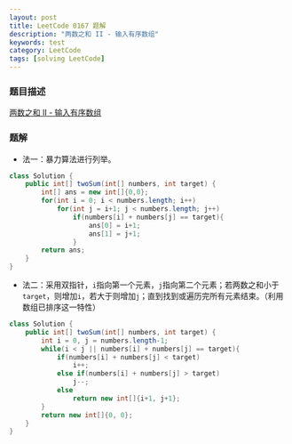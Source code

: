 ```yaml
---
layout: post
title: LeetCode 0167 题解
description: "两数之和 II - 输入有序数组"
keywords: test
category: LeetCode
tags: [solving LeetCode]
---
```


### 题目描述
[两数之和 II - 输入有序数组](https://leetcode-cn.com/problems/two-sum-ii-input-array-is-sorted/)

### 题解
* 法一：暴力算法进行列举。
```java
class Solution {
    public int[] twoSum(int[] numbers, int target) {
        int[] ans = new int[]{0,0};
        for(int i = 0; i < numbers.length; i++)
            for(int j = i+1; j < numbers.length; j++)
                if(numbers[i] + numbers[j] == target){
                    ans[0] = i+1;
                    ans[1] = j+1;
                }   
        return ans;
    }
}
```
* 法二：采用双指针，`i`指向第一个元素，`j`指向第二个元素；若两数之和小于`target`，则增加`i`，若大于则增加`j`；直到找到或遍历完所有元素结束。（利用数组已排序这一特性）
```java
class Solution {
    public int[] twoSum(int[] numbers, int target) {
        int i = 0, j = numbers.length-1;
        while(i < j || numbers[i] + numbers[j] == target){
            if(numbers[i] + numbers[j] < target)
                i++;
            else if(numbers[i] + numbers[j] > target)
                j--;
            else
                return new int[]{i+1, j+1};
        }
        return new int[]{0, 0};
    }
}
```